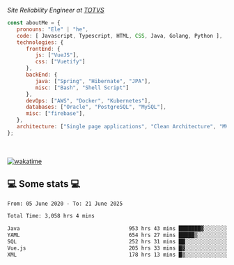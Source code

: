 <p><em>Site Reliability Engineer at <a href="https://www.totvs.com/">TOTVS</a></br>
</em></p>


```javascript
const aboutMe = {
   pronouns: "Ele" | "he",
   code: [ Javascript, Typescript, HTML, CSS, Java, Golang, Python ],
   technologies: {
      frontEnd: {
         js: ["VueJS"],
         css: ["Vuetify"]
      },
      backEnd: {
         java: ["Spring", "Hibernate", "JPA"],
         misc: ["Bash", "Shell Script"]
      },
      devOps: ["AWS", "Docker", "Kubernetes"],
      databases: ["Oracle", "PostgreSQL", "MySQL"],
      misc: ["firebase"],
   },
   architecture: ["Single page applications", "Clean Architecture", "MVC", "Microservices"],
};
```
</br></br>
[![wakatime](https://wakatime.com/badge/user/a3a8ed06-d304-4d6b-bc86-4adc418cdea7.svg)](https://wakatime.com/@a3a8ed06-d304-4d6b-bc86-4adc418cdea7)
<h2>💻 Some stats 💻</h2>

<!--START_SECTION:waka-->

```txt
From: 05 June 2020 - To: 21 June 2025

Total Time: 3,058 hrs 4 mins

Java                                   953 hrs 43 mins ███████▓░░░░░░░░░░░░░░░░░   31.19 %
YAML                                   654 hrs 27 mins █████▒░░░░░░░░░░░░░░░░░░░   21.40 %
SQL                                    252 hrs 31 mins ██░░░░░░░░░░░░░░░░░░░░░░░   08.26 %
Vue.js                                 205 hrs 33 mins █▓░░░░░░░░░░░░░░░░░░░░░░░   06.72 %
XML                                    178 hrs 13 mins █▒░░░░░░░░░░░░░░░░░░░░░░░   05.83 %
```

<!--END_SECTION:waka-->
